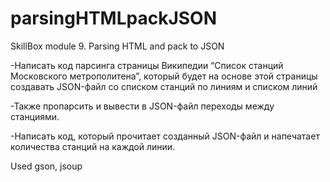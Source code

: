 # parsingHTMLpackJSON
SkillBox module 9. Parsing HTML and pack to JSON

-Написать код парсинга страницы Википедии “Список станций Московского метрополитена”, который будет на основе этой страницы создавать JSON-файл со списком станций по линиям и списком линий

-Также пропарсить и вывести в JSON-файл переходы между станциями.

-Написать код, который прочитает созданный JSON-файл и напечатает количества станций на каждой линии.

Used gson, jsoup
